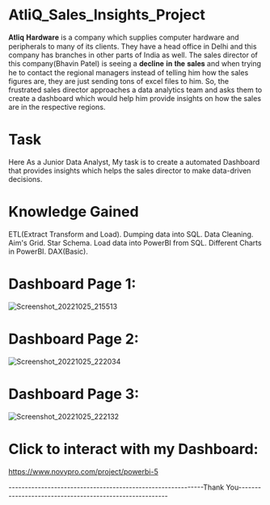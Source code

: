 # AtliQ_Sales_Insights_Project

𝐀𝐭𝐥𝐢𝐪 𝐇𝐚𝐫𝐝𝐰𝐚𝐫𝐞 is a company which supplies computer hardware and peripherals to many of its clients. They have a head office in Delhi and this company has branches in other parts of India as well. The sales director of this company(Bhavin Patel) is seeing a 𝐝𝐞𝐜𝐥𝐢𝐧𝐞 𝐢𝐧 𝐭𝐡𝐞 𝐬𝐚𝐥𝐞𝐬 and when trying he to contact the regional managers instead of telling him how the sales figures are, they are just  sending tons of excel files to him. So, the frustrated sales director approaches a data analytics team and asks them to create a dashboard which would help him provide insights on how the sales are in the respective regions.

# Task

Here As a Junior Data Analyst, My task is to create a automated Dashboard that provides insights which helps the sales director
to make data-driven decisions.

# Knowledge Gained

ETL(Extract Transform and Load).
Dumping data into SQL.
Data Cleaning. 
Aim's Grid.
Star Schema.
Load data into PowerBI from SQL.
Different Charts in PowerBI.
DAX(Basic).


# Dashboard Page 1:
![Screenshot_20221025_215513](https://user-images.githubusercontent.com/108228132/197834831-67b0417c-a5e2-4f75-823a-0311cce3e9e8.png)


# Dashboard Page 2:
![Screenshot_20221025_222034](https://user-images.githubusercontent.com/108228132/197835059-bd55eb3e-6bff-4ef7-87dc-f87f24a8679c.png)

# Dashboard Page 3:
![Screenshot_20221025_222132](https://user-images.githubusercontent.com/108228132/197835197-09bb1480-9174-4ea7-a5d2-f3bffa4cf867.png)

# Click to interact with my Dashboard:
https://www.novypro.com/project/powerbi-5

------------------------------------------------------------Thank You--------------------------------------------------------


